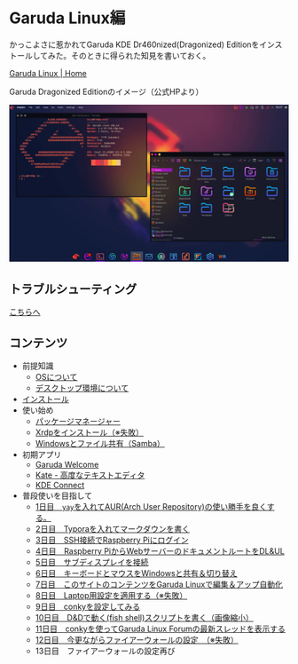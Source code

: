 # Garuda Linux編

かっこよさに惹かれてGaruda KDE Dr460nized(Dragonized) Editionをインストールしてみた。そのときに得られた知見を書いておく。

[Garuda Linux \| Home](https://garudalinux.org/)

Garuda Dragonized Editionのイメージ（公式HPより）

![Garuda Linux Dragonized](image/index/garuda-dr460nized.webp)

## トラブルシューティング

[こちらへ](troubleshooting.html)

## コンテンツ

* 前提知識
  * [OSについて](intro_aboutOS.html)
  * [デスクトップ環境について](intro_aboutDE.html)
* [インストール](install.html)
* 使い始め
  * [パッケージマネージャー](pacman.html)
  * [Xrdpをインストール（※失敗）](xrdp.html)
  * [Windowsとファイル共有（Samba）](samba.html)
* 初期アプリ
  * [Garuda Welcome](garuda_welcome.html)
  * [Kate - 高度なテキストエディタ](kate.html)
  * [KDE Connect](kdeconnect.html)
* 普段使いを目指して
  * [1日目　`yay`を入れてAUR(Arch User Repository)の使い勝手を良くする。](day01_yay.html)
  * [2日目　Typoraを入れてマークダウンを書く](day02_typora.html)
  * [3日目　SSH接続でRaspberry Piにログイン](day03_ssh.html)
  * [4日目　Raspberry PiからWebサーバーのドキュメントルートをDL&UL](day04_dl_document_root.html)
  * [5日目　サブディスプレイを接続](day05_subscreen.html)
  * [6日目　キーボードとマウスをWindowsと共有＆切り替え](day06_sharing_keyboard_and_mouse.html)
  * [7日目　このサイトのコンテンツをGaruda Linuxで編集＆アップ自動化](day07_edit_on_garuda.html)
  * [8日目　Laptop用設定を適用する（※失敗）](day08_turning_for_laptop.html)
  * [9日目　conkyを設定してみる](day09_conky.html)
  * [10日目　D&Dで動く(fish shell)スクリプトを書く（画像縮小）](day10_fish_script_with_dnd.html)
  * [11日目　conkyを使ってGaruda Linux Forumの最新スレッドを表示する](day11_garuda_forum_with_conky.html)
  * [12日目　今更ながらファイアーウォールの設定　（※失敗）](day12_firewall.html)
  * 13日目　ファイアーウォールの設定再び

